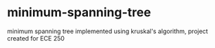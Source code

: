 # minimum-spanning-tree
minimum spanning tree implemented using kruskal's algorithm, project created for ECE 250
